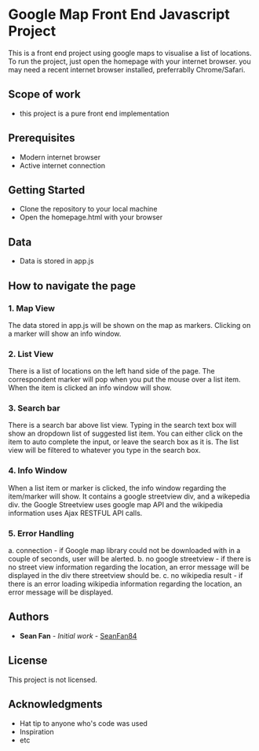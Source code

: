 # Google Map Front End Javascript Project

This is a front end project using google maps to visualise a list of locations.
To run the project, just open the homepage with your internet browser.
you may need a recent internet browser installed, preferrablly Chrome/Safari.

## Scope of work
* this project is a pure front end implementation

## Prerequisites
* Modern internet browser
* Active internet connection

## Getting Started
* Clone the repository to your local machine
* Open the homepage.html with your browser

## Data
* Data is stored in app.js

## How to navigate the page
### 1. Map View
The data stored in app.js will be shown on the map as markers.
Clicking on a marker will show an info window.

### 2. List View
There is a list of locations on the left hand side of the page.
The correspondent marker will pop when you put the mouse over a list item.
When the item is clicked an info window will show.

### 3. Search bar
There is a search bar above list view.
Typing in the search text box will show an dropdown list of suggested list item.
You can either click on the item to auto complete the input,
or leave the search box as it is.
The list view will be filtered to whatever you type in the search box.

### 4. Info Window
When a list item or marker is clicked, the info window regarding the item/marker will show.
It contains a google streetview div, and a wikepedia div.
the Google Streetview uses google map API
and the wikipedia information uses Ajax RESTFUL API calls.

### 5. Error Handling
a. connection - if Google map library could not be downloaded with in a couple of seconds, user will be alerted.
b. no google streetview - if there is no street view information regarding the location, an error message will be displayed in the div there streetview should be.
c. no wikipedia result - if there is an error loading wikipedia information regarding the location, an error message will be displayed. 

## Authors

* **Sean Fan** - *Initial work* - [SeanFan84](https://github.com/seanfan84)

## License

This project is not licensed.

## Acknowledgments
* Hat tip to anyone who's code was used
* Inspiration
* etc

